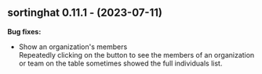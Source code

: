 ## sortinghat 0.11.1 - (2023-07-11)

**Bug fixes:**

 * Show an organization's members\
   Repeatedly clicking on the button to see the members of an
   organization or team on the table sometimes showed the full
   individuals list.

